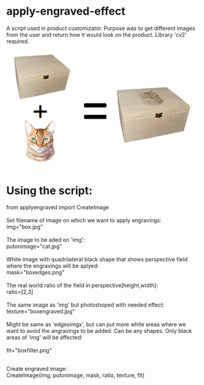 # apply-engraved-effect<br>
A script used in product customizator. Purpose was to get different images from the user and return how it would look on the product. Library 'cv2' required.<br>

![alt text](https://raw.githubusercontent.com/1gn45/apply-engraved-effect/master/representative.jpg)

# Using the script:
from applyengraved import CreateImage<br><br>
Set filename of image on which we want to apply engravings:<br>
img="box.jpg"              <br><br>
The image to be aded on 'img':<br>
putonimage="cat.jpg"<br><br>
White image with quadrilateral black shape that shows perspective field where the engravings will be aplyed:<br>
mask="boxedges.png"      <br><br>
The real world ratio of the field in perspective[height,width]:<br>
ratio=[2,3]                <br><br>
The same image as 'img' but photoshoped with needed effect:<br>
texture="boxengraved.jpg"   <br><br>
Might be same as 'edgesimgx', but can put more white areas where we want to avoid the angravings to be added. Can be any shapes. Only black areas of 'img' will be affected:<br><br>
flt="boxfilter.png"         <br><br>

Create engraved image:<br>
CreateImage(img, putonimage, mask, ratio, texture, flt)
